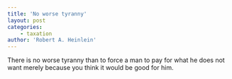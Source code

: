 ```yaml
---
title: 'No worse tyranny'
layout: post
categories:
    - taxation
author: 'Robert A. Heinlein'
---
```


There is no worse tyranny than to force a man to pay for what he does not want merely because you think it would be good for him.